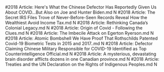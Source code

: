 #2018
Article: Here's What the Chinese Defector Has Reportedly Given Us About COVID...But Also on Joe and Hunter Biden.md N
#2018
Article: The Secret IRS Files Trove of Never-Before-Seen Records Reveal How the Wealthiest Avoid Income Tax.md N
#2018
Article: Rethinking Canada’s Colonial Legacy.md N
#2018
Article: Origin of Covid - Following the Clues.md N
#2018
Article: The Imbecile Attack on Egerton Ryerson.md N
#2018
Article: Atomic Bombshell We Have Proof That Rothschilds Patented Covid-19 Biometric Tests in 2015 and 2017..md N
#2018
Article: Defector Claiming Chinese Military Responsible for COVID-19 Identified as Top Counterintelligence Official.md N
#2018
Article: A mysterious, devastating brain disorder afflicts dozens in one Canadian province.md N
#2018
Article: Treaties and the UN Declaration on the Rights of Indigenous Peoples.md N
